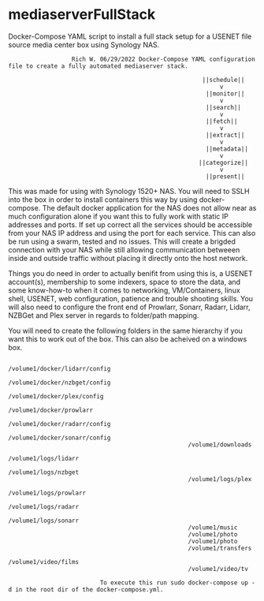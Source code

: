 # mediaserverFullStack
Docker-Compose YAML script to install a full stack setup for a USENET file source media center box using Synology NAS.

                      Rich W. 06/29/2022 Docker-Compose YAML configuration file to create a fully automated mediaserver stack.
 
                                                           ||schedule||
                                                                v
                                                            ||monitor||
                                                                v
                                                            ||search||
                                                                v
                                                            ||fetch||
                                                                v
                                                            ||extract||
                                                                v
                                                            ||metadata||
                                                                v
                                                          ||categorize||
                                                                v
                                                            ||present||
 
 This was made for using with Synology 1520+ NAS. You will need to SSLH into the box in order to install containers this way by using docker-compose. The default  docker
 application for the NAS does not allow near as much configuration alone if you want this to fully work with static IP addresses and ports.
 If set up correct all the services should be accessible from your NAS IP address and using the port for each service. This can also be run using
 a swarm, tested and no issues. This will create a brigded connection with your NAS while still allowing communication betweeen inside and outside
 traffic without placing it directly onto the host network.
 
 Things you do need in order to actually benifit from using this is, a USENET account(s), membership to some indexers, space to store the data,
 and some know-how-to when it comes to networking, VM/Containers, linux shell, USENET, web configuration, patience and trouble shooting skills.
 You will also need to configure the front end of Prowlarr, Sonarr, Radarr, Lidarr, NZBGet and Plex server in regards to folder/path mapping.
 
 You will need to create the following folders in the same hierarchy if you want this to work out of the box. This can also be acheived on a
 windows box.
 
 
 
                                                       /volume1/docker/lidarr/config
                                                       /volume1/docker/nzbget/config
                                                       /volume1/docker/plex/config
                                                       /volume1/docker/prowlarr
                                                       /volume1/docker/radarr/config
                                                       /volume1/docker/sonarr/config
                                                       /volume1/downloads
                                                       /volume1/logs/lidarr
                                                       /volume1/logs/nzbget
                                                       /volume1/logs/plex
                                                       /volume1/logs/prowlarr
                                                       /volume1/logs/radarr
                                                       /volume1/logs/sonarr
                                                       /volume1/music
                                                       /volume1/photo
                                                       /volume1/photo
                                                       /volume1/transfers
                                                       /volume1/video/films
                                                       /volume1/video/tv
 
                              To execute this run sudo docker-compose up -d in the root dir of the docker-compose.yml.
